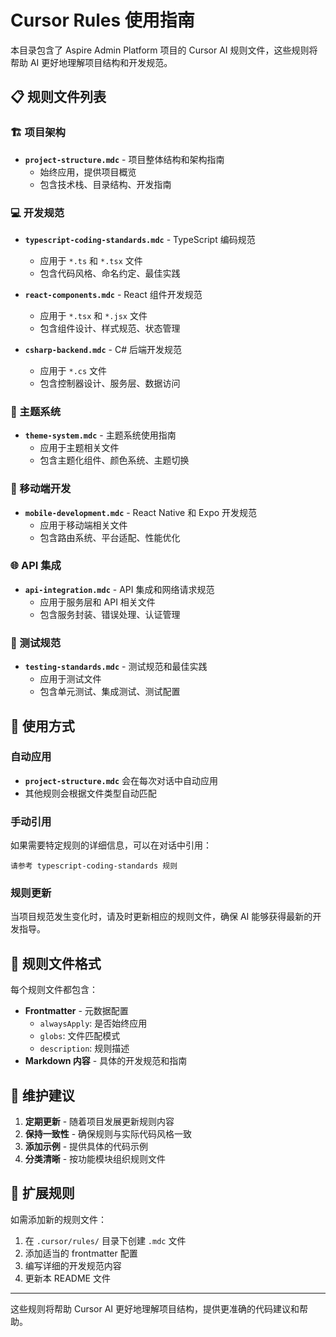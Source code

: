# Cursor Rules 使用指南

本目录包含了 Aspire Admin Platform 项目的 Cursor AI 规则文件，这些规则将帮助 AI 更好地理解项目结构和开发规范。

## 📋 规则文件列表

### 🏗️ 项目架构
- **`project-structure.mdc`** - 项目整体结构和架构指南
  - 始终应用，提供项目概览
  - 包含技术栈、目录结构、开发指南

### 💻 开发规范
- **`typescript-coding-standards.mdc`** - TypeScript 编码规范
  - 应用于 `*.ts` 和 `*.tsx` 文件
  - 包含代码风格、命名约定、最佳实践

- **`react-components.mdc`** - React 组件开发规范
  - 应用于 `*.tsx` 和 `*.jsx` 文件
  - 包含组件设计、样式规范、状态管理

- **`csharp-backend.mdc`** - C# 后端开发规范
  - 应用于 `*.cs` 文件
  - 包含控制器设计、服务层、数据访问

### 🎨 主题系统
- **`theme-system.mdc`** - 主题系统使用指南
  - 应用于主题相关文件
  - 包含主题化组件、颜色系统、主题切换

### 📱 移动端开发
- **`mobile-development.mdc`** - React Native 和 Expo 开发规范
  - 应用于移动端相关文件
  - 包含路由系统、平台适配、性能优化

### 🌐 API 集成
- **`api-integration.mdc`** - API 集成和网络请求规范
  - 应用于服务层和 API 相关文件
  - 包含服务封装、错误处理、认证管理

### 🧪 测试规范
- **`testing-standards.mdc`** - 测试规范和最佳实践
  - 应用于测试文件
  - 包含单元测试、集成测试、测试配置

## 🎯 使用方式

### 自动应用
- **`project-structure.mdc`** 会在每次对话中自动应用
- 其他规则会根据文件类型自动匹配

### 手动引用
如果需要特定规则的详细信息，可以在对话中引用：
```
请参考 typescript-coding-standards 规则
```

### 规则更新
当项目规范发生变化时，请及时更新相应的规则文件，确保 AI 能够获得最新的开发指导。

## 🔧 规则文件格式

每个规则文件都包含：
- **Frontmatter** - 元数据配置
  - `alwaysApply`: 是否始终应用
  - `globs`: 文件匹配模式
  - `description`: 规则描述
- **Markdown 内容** - 具体的开发规范和指南

## 📝 维护建议

1. **定期更新** - 随着项目发展更新规则内容
2. **保持一致性** - 确保规则与实际代码风格一致
3. **添加示例** - 提供具体的代码示例
4. **分类清晰** - 按功能模块组织规则文件

## 🚀 扩展规则

如需添加新的规则文件：
1. 在 `.cursor/rules/` 目录下创建 `.mdc` 文件
2. 添加适当的 frontmatter 配置
3. 编写详细的开发规范内容
4. 更新本 README 文件

---

这些规则将帮助 Cursor AI 更好地理解项目结构，提供更准确的代码建议和帮助。
